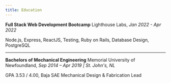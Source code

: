 ```yaml
---
title: Education
---
```


**Full Stack Web Development Bootcamp** Lighthouse Labs, _Jan 2022 - Apr 2022_

Node.js, Express, ReactJS, Testing, Ruby on Rails, Database Design, PostgreSQL

---

**Bachelors of Mechanical Engineering**
Memorial University of Newfoundland, _Sep 2014 – Apr 2019 | St. John's, NL_

GPA 3.53 / 4.00, Baja SAE Mechanical Design & Fabrication Lead
